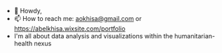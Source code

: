 - 👋 Howdy,
- 📫 How to reach me: aokhisa@gmail.com or https://abelkhisa.wixsite.com/portfolio
- I'm all about data analysis and visualizations within the humanitarian-health nexus

<!---
AlbeauAA/AlbeauAA is a ✨ special ✨ repository because its `README.md` (this file) appears on your GitHub profile.
You can click the Preview link to take a look at your changes.
--->
